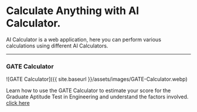 # Calculate Anything with AI Calculator.

AI Calculator is a web application, here you can perform various calculations using different AI Calculators.


* * *

### GATE Calculator 

![GATE Calculator]({{ site.baseurl }}/assets/images/GATE-Calculator.webp)

Learn how to use the GATE Calculator to estimate your score for the Graduate Aptitude Test in Engineering and understand the factors involved. [click here](https://ai-calculator.github.io/GATE-Calculator)


